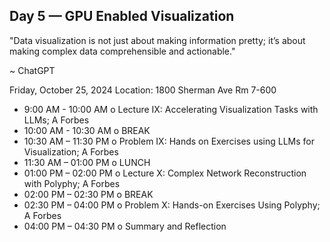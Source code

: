 ## Day 5 — GPU Enabled Visualization 

"Data visualization is not just about making information pretty; it’s about making complex data comprehensible and actionable."

~ ChatGPT

Friday, October 25, 2024
Location: 1800 Sherman Ave Rm 7-600

* 9:00 AM - 10:00  AM o Lecture IX: Accelerating Visualization Tasks with LLMs; A Forbes 
* 10:00 AM - 10:30  AM  o BREAK
* 10:30 AM – 11:30 PM o Problem IX: Hands on Exercises using LLMs for Visualization; A Forbes 
* 11:30 AM – 01:00 PM o LUNCH 
* 01:00 PM – 02:00 PM o Lecture X: Complex Network Reconstruction with Polyphy; A Forbes 
* 02:00 PM – 02:30 PM o BREAK
* 02:30 PM – 04:00 PM o Problem X: Hands-on Exercises Using Polyphy; A Forbes
* 04:00 PM – 04:30 PM o Summary and Reflection 